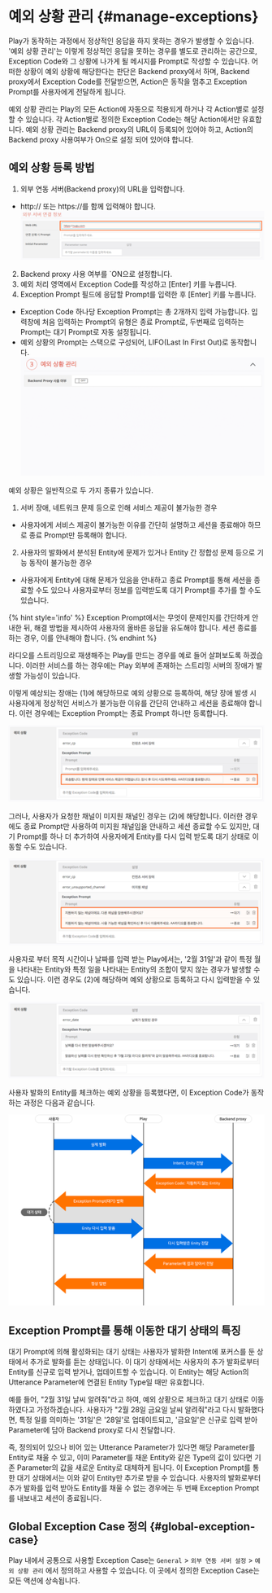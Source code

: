 예외 상황 관리 {#manage-exceptions}
====================

Play가 동작하는 과정에서 정상적인 응답을 하지 못하는 경우가 발생할 수 있습니다.
'예외 상황 관리'는 이렇게 정상적인 응답을 못하는 경우를 별도로 관리하는 공간으로, Exception Code와 그 상황에 나가게 될 메시지를 Prompt로 작성할 수 있습니다.
어떠한 상황이 예외 상황에 해당한다는 판단은 Backend proxy에서 하며, Backend proxy에서 Exception Code를 전달받으면, Action은 동작을 멈추고 Exception Prompt를 사용자에게 전달하게 됩니다. 

예외 상황 관리는 Play의 모든 Action에 자동으로 적용되게 하거나 각 Action별로 설정할 수 있습니다.
각 Action별로 정의한 Exception Code는 해당 Action에서만 유효합니다. 예외 상황 관리는 Backend proxy의 URL이 등록되어 있어야 하고, Action의 Backend proxy 사용여부가 On으로 설정 되어 있어야 합니다.

## 예외 상황 등록 방법

1. 외부 연동 서버(Backend proxy)의 URL을 입력합니다.
  * http:// 또는 https://를 함께 입력해야 합니다.
  ![](../images/create-plays-with-play-builder/ch3_3235_c01.png)
2. Backend proxy 사용 여부를 `ON으로 설정합니다.
3. 예외 처리 영역에서 Exception Code를 작성하고 [Enter] 키를 누릅니다.
4. Exception Prompt 필드에 응답할 Prompt를 입력한 후 [Enter] 키를 누릅니다.
  * Exception Code 하나당 Exception Prompt는 총 2개까지 입력 가능합니다.
    입력창에 처음 입력하는 Prompt의 유형은 종료 Prompt로, 두번째로 입력하는 Prompt는 대기 Prompt로 자동 설정됩니다.
  * 예외 상황의 Prompt는 스택으로 구성되어, LIFO(Last In First Out)로 동작합니다. 
  ![](../images/create-plays-with-play-builder/ch3_3235_c02.gif)  

예외 상황은 일반적으로 두 가지 종류가 있습니다. 

1. 서버 장애, 네트워크 문제 등으로 인해 서비스 제공이 불가능한 경우
  * 사용자에게 서비스 제공이 불가능한 이유를 간단히 설명하고 세션을 종료해야 하므로 종료 Prompt만 등록해야 합니다.
2. 사용자의 발화에서 분석된 Entity에 문제가 있거나 Entity 간 정합성 문제 등으로 기능 동작이 불가능한 경우
  * 사용자에게 Entity에 대해 문제가 있음을 안내하고 종료 Prompt를 통해 세션을 종료할 수도 있으나 사용자로부터 정보를 입력받도록 대기 Prompt를 추가를 할 수도 있습니다. 

{% hint style='info' %}
Exception Prompt에서는 무엇이 문제인지를 간단하게 안내한 뒤, 해결 방법을 제시하여 사용자의 올바른 응답을 유도해야 합니다.
세션 종료를 하는 경우, 이를 안내해야 합니다.
{% endhint %}


라디오를 스트리밍으로 재생해주는 Play를 만드는 경우를 예로 들어 살펴보도록 하겠습니다. 이러한 서비스를 하는 경우에는 Play 외부에 존재하는 스트리밍 서버의 장애가 발생할 가능성이 있습니다.

이렇게 예상되는 장애는 (1)에 해당하므로 예외 상황으로 등록하여, 해당 장애 발생 시 사용자에게 정상적인 서비스가 불가능한 이유를 간단히 안내하고 세션을 종료해야 합니다.
이런 경우에는 Exception Prompt는 종료 Prompt 하나만 등록합니다.

![](../images/create-plays-with-play-builder/ch3_3235_c03.png)

그러나, 사용자가 요청한 채널이 미지원 채널인 경우는 (2)에 해당합니다.
이러한 경우에도 종료 Prompt만 사용하여 미지원 채널임을 안내하고 세션 종료할 수도 있지만, 대기 Prompt를 하나 더 추가하여 사용자에게 Entity를 다시 입력 받도록 대기 상태로 이동할 수도 있습니다.  

![](../images/create-plays-with-play-builder/ch3_3235_c04.png)

사용자로 부터 목적 시간이나 날짜를 입력 받는 Play에서는, '2월 31일'과 같이 특정 월을 나타내는 Entity와 특정 일을 나타내는 Entity의 조합이 맞지 않는 경우가 발생할 수도 있습니다. 
이런 경우도 (2)에 해당하며 예외 상황으로 등록하고 다시 입력받을 수 있습니다. 

![](../images/create-plays-with-play-builder/ch3_3235_c05.png)

사용자 발화의 Entity를 체크하는 예외 상황을 등록했다면, 이 Exception Code가 동작하는 과정은 다음과 같습니다. 

![](../images/create-plays-with-play-builder/ch3_3235_01.png)

## Exception Prompt를 통해 이동한 대기 상태의 특징

대기 Prompt에 의해 활성화되는 대기 상태는 사용자가 발화한 Intent에 포커스를 둔 상태에서 추가로 발화를 듣는 상태입니다.
이 대기 상태에서는 사용자의 추가 발화로부터 Entity를 신규로 입력 받거나, 업데이트할 수 있습니다. 이 Entity는 해당 Action의 Utterance Parameter에 연결된 Entity Type일 때만 유효합니다. 

예를 들어, "2월 31일 날씨 알려줘"라고 하여, 예외 상황으로 체크하고 대기 상태로 이동하였다고 가정하겠습니다.
사용자가 "2월 28일 금요일 날씨 알려줘"라고 다시 발화했다면, 특정 일를 의미하는 '31일'은 '28일'로 업데이트되고, '금요일'은 신규로 입력 받아 Parameter에 담아 Backend proxy로 다시 전달합니다.

즉, 정의되어 있으나 비어 있는 Utterance Parameter가 있다면 해당 Parameter를 Entity로 채울 수 있고, 이미 Parameter를 채운 Entity와 같은 Type의 값이 있다면 기존 Parameter의 값을 새로운 Entity로 대체하게 됩니다.
이 Exception Prompt를 통한 대기 상태에서는 이와 같이 Entity만 추가로 받을 수 있습니다.
사용자의 발화로부터 추가 발화를 입력 받아도 Entity를 채울 수 없는 경우에는 두 번째 Exception Prompt를 내보내고 세션이 종료됩니다. 


## Global Exception Case 정의 {#global-exception-case}

Play 내에서 공통으로 사용할 Exception Case는 `General` > `외부 연동 서버 설정` > `예외 상황 관리` 에서 정의하고 사용할 수 있습니다. 이 곳에서 정의한 Exception Case는 모든 액션에 상속됩니다.